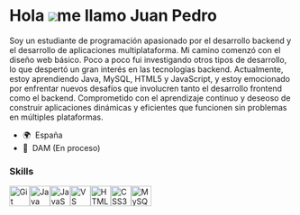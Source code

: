Hola ![](https://user-images.githubusercontent.com/18350557/176309783-0785949b-9127-417c-8b55-ab5a4333674e.gif)me llamo Juan Pedro
==================================================================================================================================

Soy un estudiante de programación apasionado por el desarrollo backend y el desarrollo de aplicaciones multiplataforma. Mi camino comenzó con el diseño web básico. Poco a poco fui investigando otros tipos de desarrollo, lo que despertó un gran interés en las tecnologías backend. Actualmente, estoy aprendiendo Java, MySQL, HTML5 y JavaScript, y estoy emocionado por enfrentar nuevos desafíos que involucren tanto el desarrollo frontend como el backend. Comprometido con el aprendizaje continuo y deseoso de construir aplicaciones dinámicas y eficientes que funcionen sin problemas en múltiples plataformas.

*   🌍  España
*   🧠  DAM (En proceso)
### Skills 
<p align="left">
<a href="https://git-scm.com/" target="_blank" rel="noreferrer"><img src="https://raw.githubusercontent.com/danielcranney/readme-generator/main/public/icons/skills/git-colored.svg" width="36" height="36" alt="Git" /></a><a href="https://www.oracle.com/java/" target="_blank" rel="noreferrer"><img src="https://raw.githubusercontent.com/danielcranney/readme-generator/main/public/icons/skills/java-colored.svg" width="36" height="36" alt="Java" /></a><a href="https://developer.mozilla.org/en-US/docs/Web/JavaScript" target="_blank" rel="noreferrer"><img src="https://raw.githubusercontent.com/danielcranney/readme-generator/main/public/icons/skills/javascript-colored.svg" width="36" height="36" alt="JavaScript" /></a><a href="https://code.visualstudio.com/" target="_blank" rel="noreferrer"><img src="https://raw.githubusercontent.com/danielcranney/readme-generator/main/public/icons/skills/visualstudiocode.svg" width="36" height="36" alt="VS Code" /></a><a href="https://developer.mozilla.org/en-US/docs/Glossary/HTML5" target="_blank" rel="noreferrer"><img src="https://raw.githubusercontent.com/danielcranney/readme-generator/main/public/icons/skills/html5-colored.svg" width="36" height="36" alt="HTML5" /></a><a href="https://www.w3.org/TR/CSS/#css" target="_blank" rel="noreferrer"><img src="https://raw.githubusercontent.com/danielcranney/readme-generator/main/public/icons/skills/css3-colored.svg" width="36" height="36" alt="CSS3" /></a><a href="https://www.mysql.com/" target="_blank" rel="noreferrer"><img src="https://raw.githubusercontent.com/danielcranney/readme-generator/main/public/icons/skills/mysql-colored.svg" width="36" height="36" alt="MySQL" /></a>
                    </p>
